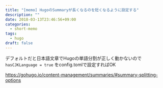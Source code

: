 ```yaml
---
title: "[memo] HugoのSummaryが長くなるのを短くなるように設定する"
description: ""
date: 2018-03-13T23:46:56+09:00
categories:
  - short-memo
tags:
  - hugo
draft: false
---
```


デフォルトだと日本語文章でHugoの単語分割が正しく動かないので `hasCJKLanguage = true` をconfig.tomlで設定すればOK

https://gohugo.io/content-management/summaries/#summary-splitting-options